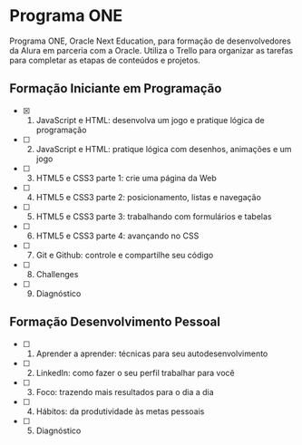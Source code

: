 # Programa ONE

Programa ONE, Oracle Next Education, para formação de desenvolvedores da Alura em parceria com a Oracle.
Utiliza o Trello para organizar as tarefas para completar as etapas de conteúdos e projetos.

## Formação Iniciante em Programação

- [x] 1. JavaScript e HTML: desenvolva um jogo e pratique lógica de programação
- [ ] 2. JavaScript e HTML: pratique lógica com desenhos, animações e um jogo
- [ ] 3. HTML5 e CSS3 parte 1: crie uma página da Web
- [ ] 4. HTML5 e CSS3 parte 2: posicionamento, listas e navegação
- [ ] 5. HTML5 e CSS3 parte 3: trabalhando com formulários e tabelas
- [ ] 6. HTML5 e CSS3 parte 4: avançando no CSS
- [ ] 7. Git e Github: controle e compartilhe seu código
- [ ] 8. Challenges 
- [ ] 9. Diagnóstico

## Formação Desenvolvimento Pessoal

- [ ] 1. Aprender a aprender: técnicas para seu autodesenvolvimento
- [ ] 2. LinkedIn: como fazer o seu perfil trabalhar para você
- [ ] 3. Foco: trazendo mais resultados para o dia a dia
- [ ] 4. Hábitos: da produtividade às metas pessoais 
- [ ] 5. Diagnóstico